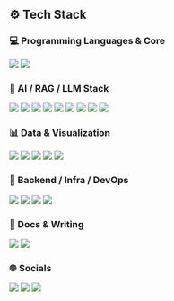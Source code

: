 
## ⚙️ Tech Stack

### 💻 Programming Languages & Core
<a href="https://www.python.org/" target="_blank"><img src="https://img.shields.io/badge/Python-3776AB?style=for-the-badge&logo=python&logoColor=white"/></a>
<a href="https://developer.apple.com/macos/" target="_blank"><img src="https://img.shields.io/badge/Apple-SpaceGray?style=for-the-badge&logo=apple&logoColor=white"/></a>

### 🤖 AI / RAG / LLM Stack
<a href="https://www.tensorflow.org/" target="_blank"><img src="https://img.shields.io/badge/TensorFlow-FF6F00?style=for-the-badge&logo=tensorflow&logoColor=white"/></a>
<a href="https://pytorch.org/" target="_blank"><img src="https://img.shields.io/badge/PyTorch-EE4C2C?style=for-the-badge&logo=pytorch&logoColor=white"/></a>
<a href="https://scikit-learn.org/" target="_blank"><img src="https://img.shields.io/badge/scikit--learn-F7931E?style=for-the-badge&logo=scikit-learn&logoColor=white"/></a>
<a href="https://www.scipy.org/" target="_blank"><img src="https://img.shields.io/badge/SciPy-8CAAE6?style=for-the-badge&logo=scipy&logoColor=white"/></a>
<a href="https://www.nltk.org/" target="_blank"><img src="https://img.shields.io/badge/NLTK-1A1A1A?style=for-the-badge&logo=nltk&logoColor=white"/></a>
<a href="https://huggingface.co/" target="_blank"><img src="https://img.shields.io/badge/HuggingFace-FFD21F?style=for-the-badge&logo=huggingface&logoColor=black"/></a>
<a href="https://openai.com/" target="_blank"><img src="https://img.shields.io/badge/OpenAI-412991?style=for-the-badge&logo=openai&logoColor=white"/></a>
<a href="https://www.langchain.com/" target="_blank"><img src="https://img.shields.io/badge/LangChain-0E1117?style=for-the-badge&logoColor=white"/></a>
<a href="https://openbb.co/" target="_blank"><img src="https://img.shields.io/badge/OpenBB-2E8B57?style=for-the-badge&logo=openbb&logoColor=white"/></a>

### 📊 Data & Visualization
<a href="https://numpy.org/" target="_blank"><img src="https://img.shields.io/badge/Numpy-013243?style=for-the-badge&logo=numpy&logoColor=white"/></a>
<a href="https://pandas.pydata.org/" target="_blank"><img src="https://img.shields.io/badge/Pandas-150458?style=for-the-badge&logo=pandas&logoColor=white"/></a>
<a href="https://matplotlib.org/" target="_blank"><img src="https://img.shields.io/badge/Matplotlib-11557C?style=for-the-badge&logo=matplotlib&logoColor=white"/></a>
<a href="https://seaborn.pydata.org/" target="_blank"><img src="https://img.shields.io/badge/Seaborn-4B8BBE?style=for-the-badge&logo=seaborn&logoColor=white"/></a>
<a href="https://plotly.com/" target="_blank"><img src="https://img.shields.io/badge/Plotly-3F4F75?style=for-the-badge&logo=plotly&logoColor=white"/></a>

### 🚀 Backend / Infra / DevOps
<a href="https://www.streamlit.io/" target="_blank"><img src="https://img.shields.io/badge/Streamlit-FF4B4B?style=for-the-badge&logo=streamlit&logoColor=white"/></a>
<a href="https://www.docker.com/" target="_blank"><img src="https://img.shields.io/badge/Docker-2496ED?style=for-the-badge&logo=docker&logoColor=white"/></a>
<a href="https://pages.github.com/" target="_blank"><img src="https://img.shields.io/badge/GitHub_Pages-121013?style=for-the-badge&logo=github&logoColor=white"/></a>
<a href="https://www.digitalocean.com/" target="_blank"><img src="https://img.shields.io/badge/DigitalOcean-0080FF?style=for-the-badge&logo=digitalocean&logoColor=white"/></a>

### 📝 Docs & Writing
<a href="https://www.markdownguide.org/" target="_blank"><img src="https://img.shields.io/badge/Markdown-000000?style=for-the-badge&logo=markdown&logoColor=white"/></a>
<a href="https://www.latex-project.org/" target="_blank"><img src="https://img.shields.io/badge/LaTeX-008080?style=for-the-badge&logo=latex&logoColor=white"/></a>

### 🌐 Socials
<a href="https://discord.com/" target="_blank"><img src="https://img.shields.io/badge/Discord-5865F2?style=for-the-badge&logo=discord&logoColor=white"/></a>
<a href="https://www.linkedin.com/in/yourprofile" target="_blank"><img src="https://img.shields.io/badge/LinkedIn-0077B5?style=for-the-badge&logo=linkedin&logoColor=white"/></a>
<a href="https://twitter.com/yourprofile" target="_blank"><img src="https://img.shields.io/badge/Twitter-1DA1F2?style=for-the-badge&logo=twitter&logoColor=white"/></a>
